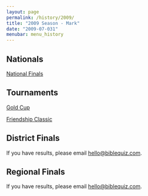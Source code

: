 ```yaml
---
layout: page
permalink: /history/2009/
title: "2009 Season - Mark"
date: "2009-07-031"
menubar: menu_history
---
```


## Nationals

<a href="{% link _pages/history/2009/nationals.md %}" class="button is-primary">National Finals</a>

## Tournaments

<a href="{% link _pages/history/2009/tournaments/gold-cup.md %}" class="button is-primary">Gold Cup</a>

<a href="{% link _pages/history/2009/tournaments/friendship-classic.md %}" class="button is-primary">Friendship Classic</a>


## District Finals
If you have results, please email [hello@biblequiz.com](mailto:hello@biblequiz.com).

## Regional Finals
If you have results, please email [hello@biblequiz.com](mailto:hello@biblequiz.com).
